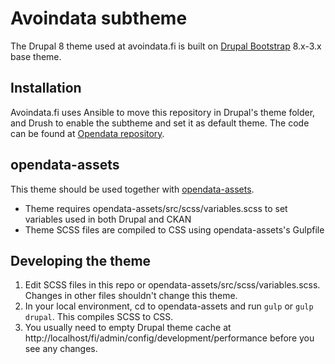 <!-- @file Instructions for subtheming using the SCSS Starterkit. -->
<!-- @defgroup sub_theming_scss -->
<!-- @ingroup sub_theming -->
# Avoindata subtheme

The Drupal 8 theme used at avoindata.fi is built on [Drupal Bootstrap](https://www.drupal.org/project/bootstrap) 8.x-3.x base theme.

## Installation

Avoindata.fi uses Ansible to move this repository in Drupal's theme folder, and Drush to enable the subtheme and set it as default theme. The code can be found at [Opendata repository](https://github.com/vrk-kpa/opendata).

## opendata-assets

This theme should be used together with [opendata-assets](https://github.com/vrk-kpa/opendata/tree/master/opendata-assets).

* Theme requires opendata-assets/src/scss/variables.scss to set variables used in both Drupal and CKAN
* Theme SCSS files are compiled to CSS using opendata-assets's Gulpfile

## Developing the theme

1. Edit SCSS files in this repo or opendata-assets/src/scss/variables.scss. Changes in other files shouldn't change this theme.
2. In your local environment, cd to opendata-assets and run `gulp` or `gulp drupal`. This compiles SCSS to CSS.
3. You usually need to empty Drupal theme cache at http://localhost/fi/admin/config/development/performance before you see any changes.
